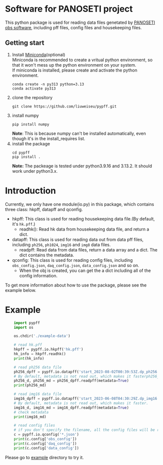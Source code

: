 # Software for PANOSETI project
This python package is used for reading data files genetated by [PANOSETI obs software](https://github.com/panoseti/panoseti), including pff files, config files and housekeeping files.  
## Getting start
1. Install [Miniconda](https://docs.conda.io/en/latest/miniconda.html)(optional)  
Miniconda is recommended to create a vritual python environment, so that it won't mess up the python environment on your system.  
If miniconda is installed, please create and activate the python environment.
    ```
    conda create -n py313 python=3.13
    conda activate py313
    ``` 
1. clone the repository
    ```
    git clone https://github.com/liuweiseu/pypff.git
    ```
2. install numpy
    ```
    pip install numpy
    ```
   **Note**: This is because numpy can't be installed automatically, even though it's in the install_requires list.
3. install the package
    ```
    cd pypff
    pip install .
    ```
    **Note:** The packeage is tested under python3.9.16 and 3.13.2. It should work under python3.x. 

# Introduction
Currently, we only have one module(io.py) in this package, which contains three class: hkpff, datapff and qconfig.
* hkpff: This class is used for reading housekeeping data file.(By default, it's `hk.pff`.)  
    * readhk(): Read hk data from housekeeping data file, and return a dict.
* datapff: This class is used for reading data out from data pff files, including `ph256`, `ph1024`, `img16` and `img8` data files.  
    * readpff: Read data from data files, return a data array and a dict. The dict contains the metadata.
* qconfig: This class is used for reading config files, including `obs_config.json`, `daq_config.json`, `data_config.json` and so on.
    * When the obj is created, you can get the a dict including all of the config information.  

To get more information about how to use the package, please see the example below.

# Example
```python
    import pypff
    import os

    os.chdir('./example-data')

    # read hk.pff
    hkpff = pypff.io.hkpff('hk.pff')
    hk_info = hkpff.readhk()
    print(hk_info)

    # read ph256 data file
    ph256_dpff = pypff.io.datapff('start_2023-08-02T00:39:53Z.dp_ph256.bpp_2.module_254.seqno_0.pff')
    # By default, metadata is not read out, which makes it fasterph256_d, ph256_md = ph256_dpff.readpff(ver='qfb', metadata=True)
    ph256_d, ph256_md = ph256_dpff.readpff(metadata=True)
    print(ph256_md)

    # read img16 data file
    img16_dpff = pypff.io.datapff('start_2023-06-08T04:30:29Z.dp_img16.bpp_2.module_1.seqno_0.pff')
    # By default, metadata is not read out, which makes it faster.
    img16_d, img16_md = img16_dpff.readpff(metadata=True)
    # check metadata
    print(img16_md)

    # read config files
    # if you don't specify the filename, all the config files will be read
    c = pypff.io.qconfig('*.json')
    print(c.config['obs_config'])
    print(c.config['daq_config'])
    print(c.config['data_config'])
```
Please go to [example](https://github.com/liuweiseu/pypff/tree/master/example) directory to try it.

